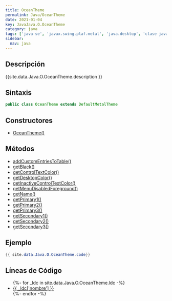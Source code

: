 ```yaml
---
title: OceanTheme
permalink: Java/OceanTheme
date: 2021-01-04
key: JavaJava.O.OceanTheme
category: java
tags: ['java se', 'javax.swing.plaf.metal', 'java.desktop', 'clase java', 'Java 1.5']
sidebar: 
  nav: java
---
```


## Descripción
{{site.data.Java.O.OceanTheme.description }}

## Sintaxis
~~~java
public class OceanTheme extends DefaultMetalTheme
~~~

## Constructores
* [OceanTheme()](/Java/OceanTheme/OceanTheme/)

## Métodos
* [addCustomEntriesToTable()](/Java/OceanTheme/addCustomEntriesToTable)
* [getBlack()](/Java/OceanTheme/getBlack)
* [getControlTextColor()](/Java/OceanTheme/getControlTextColor)
* [getDesktopColor()](/Java/OceanTheme/getDesktopColor)
* [getInactiveControlTextColor()](/Java/OceanTheme/getInactiveControlTextColor)
* [getMenuDisabledForeground()](/Java/OceanTheme/getMenuDisabledForeground)
* [getName()](/Java/OceanTheme/getName)
* [getPrimary1()](/Java/OceanTheme/getPrimary1)
* [getPrimary2()](/Java/OceanTheme/getPrimary2)
* [getPrimary3()](/Java/OceanTheme/getPrimary3)
* [getSecondary1()](/Java/OceanTheme/getSecondary1)
* [getSecondary2()](/Java/OceanTheme/getSecondary2)
* [getSecondary3()](/Java/OceanTheme/getSecondary3)

## Ejemplo
~~~java
{{ site.data.Java.O.OceanTheme.code}}
~~~

## Líneas de Código
<ul>
{%- for _ldc in site.data.Java.O.OceanTheme.ldc -%}
   <li>
       <a href="{{_ldc['url'] }}">{{ _ldc['nombre'] }}</a>
   </li>
{%- endfor -%}
</ul>
